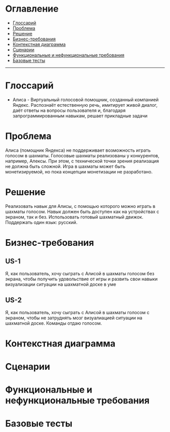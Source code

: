 # Оглавление
- [Глоссарий](#glossary)
- [Проблема](#problem)
- [Решение](#solution)
- [Бизнес-требования](#brq)
- [Контекстная диаграмма](#context-diagram)
- [Сценарии](#usecases)
- [Функциональные и нефункциональные требования](#fr-nfr)
- [Базовые тесты](#tests)

----

# <a name="glossary"></a> Глоссарий
* Алиса - Виртуальный голосовой помощник, созданный компанией Яндекс. 
Распознаёт естественную речь, имитирует живой диалог, даёт ответы на вопросы пользователя и, благодаря запрограммированным навыкам, решает прикладные задачи

# <a name="problem"></a> Проблема
Алиса (помощник Яндекса) не поддерживает возможность играть голосом в шахматы. Голосовые шахматы реализованы у конкурентов, например, Алексы.
При этом, с технической точки зрения реализация не должна быть сложной. 
Игра в шахматы может быть монетизируемой, но пока концепции монетизации не разработано.

# <a name="solution"></a> Решение
Реализовать навык для Алисы, с помощью которого можно играть в шахматы голосом. 
Навык должен быть доступен как на устройствах с экраном, так и без.
Использовать готовый шахматный движок. 
Поддержать один язык: русский. 

# <a name="brq"></a> Бизнес-требования
## US-1
Я, как пользователь, хочу сыграть с Алисой в шахматы голосом без экрана, 
чтобы получить удовольствие от игры и развить свои навыки визуализации ситуации на шахматной доске в уме

## US-2
Я, как пользователь, хочу сыграть с Алисой в шахматы голосом с экраном, 
чтобы не затруднять мозг визуалиацией ситуации на шахматной доске. Команды отдаю голосом.

# <a name="context-diagram"></a> Контекстная диаграмма


# <a name="usecases"></a> Сценарии


# <a name="fr-nf"></a> Функциональные и нефункциональные требования

# <a name="tests"></a> Базовые тесты
